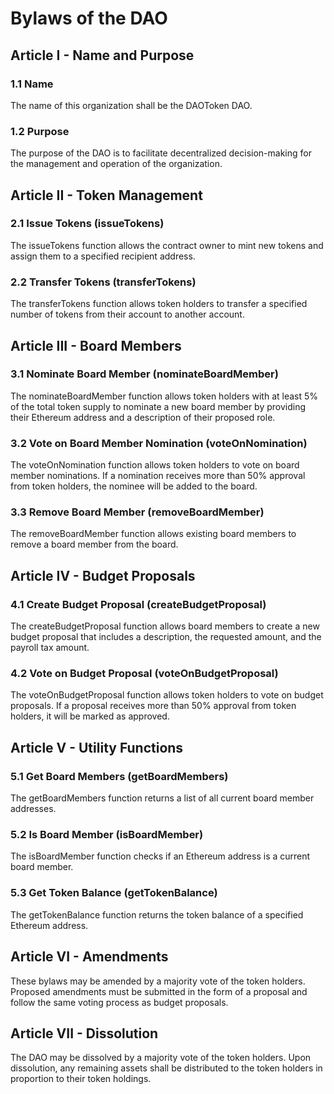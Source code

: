 # Bylaws of the DAO

## Article I - Name and Purpose

### 1.1 Name
The name of this organization shall be the DAOToken DAO.

### 1.2 Purpose
The purpose of the DAO is to facilitate decentralized decision-making for the management and operation of the organization.

## Article II - Token Management

### 2.1 Issue Tokens (issueTokens)
The issueTokens function allows the contract owner to mint new tokens and assign them to a specified recipient address.

### 2.2 Transfer Tokens (transferTokens)
The transferTokens function allows token holders to transfer a specified number of tokens from their account to another account.

## Article III - Board Members

### 3.1 Nominate Board Member (nominateBoardMember)
The nominateBoardMember function allows token holders with at least 5% of the total token supply to nominate a new board member by providing their Ethereum address and a description of their proposed role.

### 3.2 Vote on Board Member Nomination (voteOnNomination)
The voteOnNomination function allows token holders to vote on board member nominations. If a nomination receives more than 50% approval from token holders, the nominee will be added to the board.

### 3.3 Remove Board Member (removeBoardMember)
The removeBoardMember function allows existing board members to remove a board member from the board.

## Article IV - Budget Proposals

### 4.1 Create Budget Proposal (createBudgetProposal)
The createBudgetProposal function allows board members to create a new budget proposal that includes a description, the requested amount, and the payroll tax amount.

### 4.2 Vote on Budget Proposal (voteOnBudgetProposal)
The voteOnBudgetProposal function allows token holders to vote on budget proposals. If a proposal receives more than 50% approval from token holders, it will be marked as approved.

## Article V - Utility Functions

### 5.1 Get Board Members (getBoardMembers)
The getBoardMembers function returns a list of all current board member addresses.

### 5.2 Is Board Member (isBoardMember)
The isBoardMember function checks if an Ethereum address is a current board member.

### 5.3 Get Token Balance (getTokenBalance)
The getTokenBalance function returns the token balance of a specified Ethereum address.

## Article VI - Amendments

These bylaws may be amended by a majority vote of the token holders. Proposed amendments must be submitted in the form of a proposal and follow the same voting process as budget proposals.

## Article VII - Dissolution

The DAO may be dissolved by a majority vote of the token holders. Upon dissolution, any remaining assets shall be distributed to the token holders in proportion to their token holdings.
